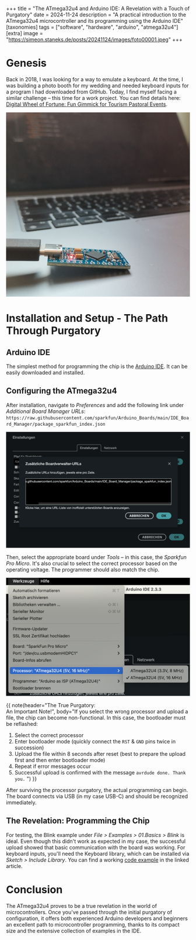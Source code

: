 +++
title = "The ATmega32u4 and Arduino IDE: A Revelation with a Touch of Purgatory"
date = 2024-11-24
description = "A practical introduction to the ATmega32u4 microcontroller and its programming using the Arduino IDE"
[taxonomies]
tags = ["software", "hardware", "arduino", "atmega32u4"]
[extra]
image = "https://simeon.staneks.de/posts/20241124/images/foto00001.jpeg"
+++

# Genesis

Back in 2018, I was looking for a way to emulate a keyboard. At the time, I was building a photo booth for my wedding and needed keyboard inputs for a program I had downloaded from GitHub. Today, I find myself facing a similar challenge – this time for a work project. You can find details here: [Digital Wheel of Fortune: Fun Gimmick for Tourism Pastoral Events](https://simeon.staneks.de/en/posts/20241120/).

![ATmega32u4: Pro Micro](images/foto00001.jpeg)

# Installation and Setup - The Path Through Purgatory

## Arduino IDE

The simplest method for programming the chip is the [Arduino IDE](https://www.arduino.cc/en/software). It can be easily downloaded and installed.

## Configuring the ATmega32u4

After installation, navigate to *Preferences* and add the following link under *Additional Board Manager URLs*:
`https://raw.githubusercontent.com/sparkfun/Arduino_Boards/main/IDE_Board_Manager/package_sparkfun_index.json`

![Board Manager](images/foto00002.png)

Then, select the appropriate board under *Tools* – in this case, the *Sparkfun Pro Micro*. It's also crucial to select the correct processor based on the operating voltage. The programmer should also match the chip.

![Processor](images/foto00003.png)

{{ note(header="The True Purgatory: <br>An Important Note!", body="If you select the wrong processor and upload a file, the chip can become non-functional. In this case, the bootloader must be reflashed:

1. Select the correct processor
2. Enter bootloader mode (quickly connect the `RST` & `GND` pins twice in succession)
3. Upload the file within 8 seconds after reset (best to prepare the upload first and then enter bootloader mode)
4. Repeat if error messages occur
5. Successful upload is confirmed with the message `avrdude done. Thank you.`
") }}

After surviving the processor purgatory, the actual programming can begin. The board connects via USB (in my case USB-C) and should be recognized immediately.

## The Revelation: Programming the Chip

For testing, the Blink example under *File > Examples > 01.Basics > Blink* is ideal. Even though this didn't work as expected in my case, the successful upload showed that basic communication with the board was working. For keyboard inputs, you'll need the Keyboard library, which can be installed via *Sketch > Include Library*. You can find a working [code example](https://simeon.staneks.de/en/posts/20241120/#code-example) in the linked article.

# Conclusion

The ATmega32u4 proves to be a true revelation in the world of microcontrollers. Once you've passed through the initial purgatory of configuration, it offers both experienced Arduino developers and beginners an excellent path to microcontroller programming, thanks to its compact size and the extensive collection of examples in the IDE.